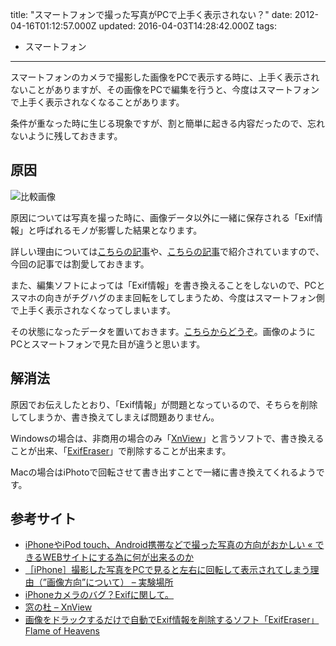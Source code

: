 title: "スマートフォンで撮った写真がPCで上手く表示されない？"
date: 2012-04-16T01:12:57.000Z
updated: 2016-04-03T14:28:42.000Z
tags: 
  - スマートフォン
---

スマートフォンのカメラで撮影した画像をPCで表示する時に、上手く表示されないことがありますが、その画像をPCで編集を行うと、今度はスマートフォンで上手く表示されなくなることがあります。

条件が重なった時に生じる現象ですが、割と簡単に起きる内容だったので、忘れないように残しておきます。


## 原因

![比較画像](/content/images/2016/04/hikaku.jpg)

原因については写真を撮った時に、画像データ以外に一緒に保存される「Exif情報」と呼ばれるモノが影響した結果となります。

詳しい理由については[こちらの記事](http://hatomugi.sakura.ne.jp/forum/topic.php?id=84)や、[こちらの記事](http://zeromk.sakura.ne.jp/wp/?p=972)で紹介されていますので、今回の記事では割愛しておきます。

また、編集ソフトによっては「Exif情報」を書き換えることをしないので、PCとスマホの向きがチグハグのまま回転をしてしまうため、今度はスマートフォン側で上手く表示されなくなってしまいます。

その状態になったデータを置いておきます。[こちらからどうぞ](http://demo.sus-happy.net/sp/image/)。画像のようにPCとスマートフォンで見た目が違うと思います。


## 解消法

原因でお伝えしたとおり、「Exif情報」が問題となっているので、そちらを削除してしまうか、書き換えてしまえば問題ありません。

Windowsの場合は、非商用の場合のみ「[XnView](http://www.forest.impress.co.jp/lib/pic/piccam/picviewer/xnview.html)」と言うソフトで、書き換えることが出来、「[ExifEraser](http://gouka3.blog35.fc2.com/blog-entry-291.html)」で削除することが出来ます。

Macの場合はiPhotoで回転させて書き出すことで一緒に書き換えてくれるようです。


## 参考サイト

- [iPhoneやiPod touch、Android携帯などで撮った写真の方向がおかしい « できるWEBサイトにする為に何が出来るのか](http://hatomugi.sakura.ne.jp/forum/topic.php?id=84)
- [［iPhone］撮影した写真をPCで見ると左右に回転して表示されてしまう理由（”画像方向”について） – 実験場所](http://zeromk.sakura.ne.jp/wp/?p=972)
- [iPhoneカメラのバグ？Exifに関して。](http://thatstwice.blog19.fc2.com/blog-entry-35.html)
- [窓の杜 – XnView](http://www.forest.impress.co.jp/lib/pic/piccam/picviewer/xnview.html)
- [画像をドラックするだけで自動でExif情報を削除するソフト「ExifEraser」 Flame of Heavens](http://gouka3.blog35.fc2.com/blog-entry-291.html)